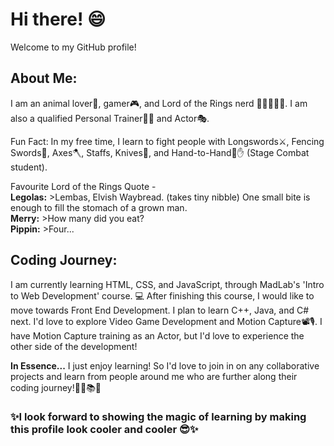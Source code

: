 # Hi there! 😄

Welcome to my GitHub profile!

## About Me:
I am an animal lover🐶, gamer🎮, and Lord of the Rings nerd 🧝🧙‍♂️💍🥔. I am also a qualified Personal Trainer🏋️‍♀️ and Actor🎭.

Fun Fact: In my free time, I learn to fight people with Longswords⚔️, Fencing Swords🤺, Axes🪓, Staffs, Knives🔪, and Hand-to-Hand🤜✋ (Stage Combat student).

Favourite Lord of the Rings Quote -  
__Legolas:__ >Lembas, Elvish Waybread. (takes tiny nibble) One small bite is enough to fill the stomach of a grown man.  
__Merry:__ >How many did you eat?  
__Pippin:__ >Four...

## Coding Journey:
I am currently learning HTML, CSS, and JavaScript, through MadLab's 'Intro to Web Development' course. 💻
After finishing this course, I would like to move towards Front End Development.
I plan to learn C++, Java, and C# next. I'd love to explore Video Game Development and Motion Capture📽️🎙️.
I have Motion Capture training as an Actor, but I'd love to experience the other side of the development!

__In Essence...__
I just enjoy learning! So I'd love to join in on any collaborative projects and learn from people around me who are further along their coding journey!👩‍🎓📚📓

### ✨I look forward to showing the magic of learning by making this profile look cooler and cooler 😎✨
